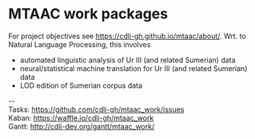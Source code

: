 MTAAC work packages
===

For project objectives see https://cdli-gh.github.io/mtaac/about/. Wrt. to Natural Language Processing, this involves

 - automated linguistic analysis of Ur III (and related Sumerian) data
 - neural/statistical machine translation for Ur III (and related Sumerian) data
 - LOD edition of Sumerian corpus data

--  
Tasks: https://github.com/cdli-gh/mtaac_work/issues  
Kaban: https://waffle.io/cdli-gh/mtaac_work  
Gantt: http://cdli-dev.org/gantt/mtaac_work/  
